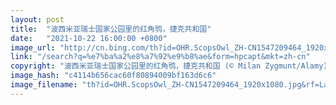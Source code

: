 ```yaml
---
layout: post
title:  "波西米亚瑞士国家公园里的红角鸮，捷克共和国"
date:   "2021-10-22 16:00:00 +0800"
image_url: "http://cn.bing.com/th?id=OHR.ScopsOwl_ZH-CN1547209464_1920x1080.jpg&rf=LaDigue_1920x1080.jpg&pid=hp"
link: "/search?q=%e7%ba%a2%e8%a7%92%e9%b8%ae&form=hpcapt&mkt=zh-cn"
copyright: "波西米亚瑞士国家公园里的红角鸮，捷克共和国 (© Milan Zygmunt/Alamy)"
image_hash: "c4114b656cac60f80894009bf163d6c6"
image_filename: "th?id=OHR.ScopsOwl_ZH-CN1547209464_1920x1080.jpg&rf=LaDigue_1920x1080.jpg&pid=hp"
---
```

